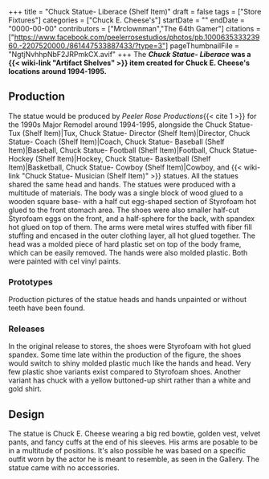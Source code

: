 +++
title = "Chuck Statue- Liberace (Shelf Item)"
draft = false
tags = ["Store Fixtures"]
categories = ["Chuck E. Cheese's"]
startDate = ""
endDate = "0000-00-00"
contributors = ["Mrclownman","The 64th Gamer"]
citations = ["https://www.facebook.com/peelerrosestudios/photos/pb.100063533323960.-2207520000./861447533887433/?type=3"]
pageThumbnailFile = "NgtjNvhhpNbF2JRPmkCX.avif"
+++
The ***Chuck Statue- Liberace* was a {{< wiki-link "Artifact Shelves" >}} item created for Chuck E. Cheese's locations around 1994-1995.**

## Production

The statue would be produced by *Peeler Rose Productions*{{< cite 1 >}} for the 1990s Major Remodel around 1994-1995, alongside the Chuck Statue- Tux (Shelf Item)|Tux, Chuck Statue- Director (Shelf Item)|Director, Chuck Statue- Coach (Shelf Item)|Coach, Chuck Statue- Baseball (Shelf Item)|Baseball, Chuck Statue- Football (Shelf Item)|Football, Chuck Statue- Hockey (Shelf Item)|Hockey, Chuck Statue- Basketball (Shelf Item)|Basketball, Chuck Statue- Cowboy (Shelf Item)|Cowboy, and {{< wiki-link "Chuck Statue- Musician (Shelf Item)" >}} statues. All the statues shared the same head and hands.
The statues were produced with a multitude of materials. The body was a single block of wood glued to a wooden square base- with a half cut egg-shaped section of Styrofoam hot glued to the front stomach area.
The shoes were also smaller half-cut Styrofoam eggs on the front, and a half-sphere for the back, with spandex hot glued on top of them. The arms were metal wires stuffed with fiber fill stuffing and encased in the outer clothing layer, all hot glued together.
The head was a molded piece of hard plastic set on top of the body frame, which can be easily removed. The hands were also molded plastic. Both were painted with cel vinyl paints.

### Prototypes

Production pictures of the statue heads and hands unpainted or without teeth have been found.

### Releases

In the original release to stores, the shoes were Styrofoam with hot glued spandex. Some time late within the production of the figure, the shoes would switch to shiny molded plastic much like the hands and head. Very few plastic shoe variants exist compared to Styrofoam shoes.
Another variant has chuck with a yellow buttoned-up shirt rather than a white and gold shirt.

## Design

The statue is Chuck E. Cheese wearing a big red bowtie, golden vest, velvet pants, and fancy cuffs at the end of his sleeves. His arms are posable to be in a multitude of positions. It's also possible he was based on a specific outfit worn by the actor he is meant to resemble, as seen in the Gallery.
The statue came with no accessories.
